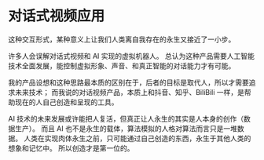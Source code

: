 
# 对话式视频应用


[//]: # (@break)

这种交互形式，某种意义上让我们人类离自我存在的永生又接近了一小步。



[//]: # (@break)

许多人会误解对话式视频和 AI 实现的虚拟机器人。
总认为这种产品需要人工智能技术全面发展，能控制虚拟形象、声音、和真正智能的对话能力才有可能。

[//]: # (@info)

我的产品设想和这种思路最本质的区别在于，后者的目标是取代人，所以才需要追求未来技术；
而我说的对话视频产品，本质上和抖音、知乎、BiliBili 一样，是帮助现在的人自己创造和呈现的工具。

[//]: # (@break)

AI 技术的未来发展或许能把人复活，但真正让人永生的其实是人本身的创作（数据生产）。
而且 AI 也不是永生的载体，算法模拟的人格对算法而言只是一堆数据。
人类在实现肉体永生之前，只可能通过自己创造的东西，永生于其他人类的想象和记忆中。
所以创造才是第一位的。


